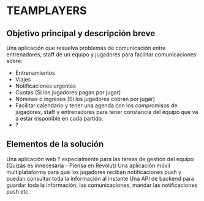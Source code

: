 # TEAMPLAYERS

## Objetivo principal y descripción breve

Una aplicación que resuelva problemas de comunicación entre entrenadores, staff de un equipo y jugadores para facilitar comunicaciones sobre:
- Entrenamientos
- Viajes
- Notificaciones urgentes
- Cuotas (Si los jugadores pagan por jugar)
- Nóminas o ingresos (Si los jugadores cobran por jugar)
- Facilitar calendario y tener una agenda con los compromisos de jugadores, staff y entrenadores para tener constancia del equipo que va a estar disponible en cada partido.
- ?

## Elementos de la solución

Una aplicación web ? especialmente para las tareas de gestión del equipo (Quizás es innecesaria - Piensa en Revolut) 
Una aplicación móvil multiplataforma para que los jugadores reciban notificaciones push y puedan consultar toda la información al instante
Una API de backend para guardar toda la información, las comunicaciones, mandar las notificaciones push etc.


